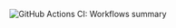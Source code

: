 ![GitHub Actions CI: Workflows summary](https://github.com/Anton-Latukha/haskell-with-nixpkgs/workflows/GitHub%20Actions%20CI:%20Workflows%20summary/badge.svg?branch=master)
